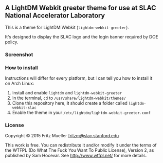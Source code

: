 ## A LightDM Webkit greeter theme for use at SLAC National Accelerator Laboratory

This is a theme for LightDM Webkit (`lightdm-webkit-greeter`).

It's designed to display the SLAC logo and the login banner required by DOE policy.

### Screenshot

### How to install

Instructions will differ for every platform, but I can tell you how to install it on Arch Linux:

1. Install and enable `lightdm` and `lightdm-webkit-greeter`
2. In the terminal, `cd` to `/usr/share/lightdm-webkit/themes/`
3. Clone this repository here, it should create a folder called `lightdm-webkit-slac`
4. Enable the theme in your `/etc/lightdm/lightdm-webkit-greeter.conf`

### License

Copyright © 2015 Fritz Mueller fritzm@slac.stanford.edu

This work is free. You can redistribute it and/or modify it under the terms of the WTFPL (Do What The Fuck You Want To
Public License), Version 2, as published by Sam Hocevar. See http://www.wtfpl.net/ for more details.
